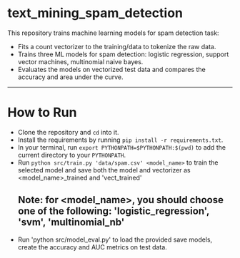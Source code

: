 # text_mining_spam_detection

This repository trains machine learning models for spam detection task:

- Fits a count vectorizer to the training/data to tokenize the raw data.
- Trains three ML models for spam detection: logistic regression, support vector machines, multinomial naive bayes.
- Evaluates the models on vectorized test data and compares the accuracy and area under the curve.


---
# How to Run
- Clone the repository and `cd` into it.
- Install the requirements by running `pip install -r requirements.txt`.
- In your terminal, run `export PYTHONPATH=$PYTHONPATH:$(pwd)` to add the current directory to your `PYTHONPATH`.
- Run `python src/train.py 'data/spam.csv' <model_name>` to train the selected model and save both the model and vectorizer as <model_name>_trained and 'vect_trained'
  ## Note: for <model_name>, you should choose one of the following: 'logistic_regression', 'svm', 'multinomial_nb'
- Run 'python src/model_eval.py' to load the provided save models, create the accuracy and AUC metrics on test data. 
